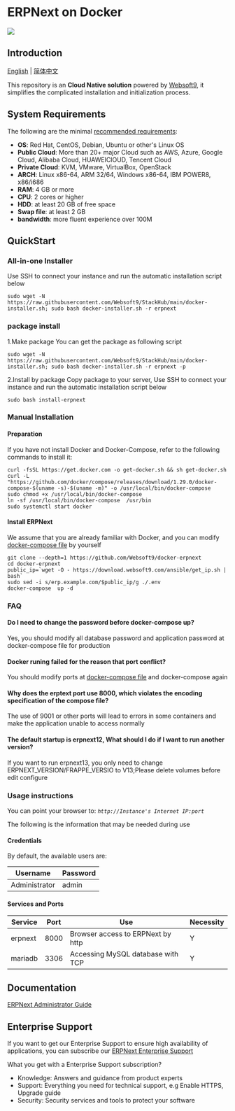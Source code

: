 # ERPNext on Docker

![](https://libs.websoft9.com/common/websott9-cloud-installer.png) 

## Introduction

[English](/README.md) | [简体中文](/README-zh.md)  

This repository is an **Cloud Native solution** powered by [Websoft9](https://www.websoft9.com), it simplifies the complicated installation and initialization process.  

## System Requirements

The following are the minimal [recommended requirements](https://github.com/frappe/bench):

* **OS**: Red Hat, CentOS, Debian, Ubuntu or other's Linux OS
* **Public Cloud**: More than 20+ major Cloud such as AWS, Azure, Google Cloud, Alibaba Cloud, HUAWEIClOUD, Tencent Cloud
* **Private Cloud**: KVM, VMware, VirtualBox, OpenStack
* **ARCH**:  Linux x86-64, ARM 32/64, Windows x86-64, IBM POWER8, x86/i686
* **RAM**: 4 GB or more
* **CPU**: 2 cores or higher
* **HDD**: at least 20 GB of free space
* **Swap file**: at least 2 GB
* **bandwidth**: more fluent experience over 100M  

## QuickStart

### All-in-one Installer

Use SSH to connect your instance and run the automatic installation script below

```
sudo wget -N https://raw.githubusercontent.com/Websoft9/StackHub/main/docker-installer.sh; sudo bash docker-installer.sh -r erpnext
```
### package install

1.Make package
You can get the  package as following script
```
sudo wget -N https://raw.githubusercontent.com/Websoft9/StackHub/main/docker-installer.sh; sudo bash docker-installer.sh -r erpnext -p
```

2.Install by package
Copy package to your server, Use SSH to connect your instance and run the automatic installation script below
```
sudo bash install-erpnext
```

### Manual Installation

#### Preparation

If you have not install Docker and Docker-Compose, refer to the following commands to install it:

```
curl -fsSL https://get.docker.com -o get-docker.sh && sh get-docker.sh
curl -L "https://github.com/docker/compose/releases/download/1.29.0/docker-compose-$(uname -s)-$(uname -m)" -o /usr/local/bin/docker-compose
sudo chmod +x /usr/local/bin/docker-compose
ln -sf /usr/local/bin/docker-compose  /usr/bin
sudo systemctl start docker
```

#### Install ERPNext

We assume that you are already familiar with Docker, and you can modify [docker-compose file](docker-compose.yml) by yourself

```
git clone --depth=1 https://github.com/Websoft9/docker-erpnext
cd docker-erpnext
public_ip=`wget -O - https://download.websoft9.com/ansible/get_ip.sh | bash`  
sudo sed -i s/erp.example.com/$public_ip/g ./.env  
docker-compose  up -d
```

### FAQ

#### Do I need to change the password before docker-compose up?
Yes, you should modify all database password and application password at docker-compose file for production

#### Docker runing failed for the reason that port conflict?
You should modify ports at [docker-compose file](docker-compose-production.yml) and docker-compose again

#### Why does the erptext port use 8000, which violates the encoding specification of the compose file?  
The use of 9001 or other ports will lead to errors in some containers and make the application unable to access normally  
#### The default startup is erpnext12, What should I do if I want to run another version?  
 If you want to run erpnext13, you only need to change ERPNEXT_VERSION/FRAPPE_VERSIO to V13;Please delete volumes before edit configure  
### Usage instructions

You can point your browser to: *`http://Instance's Internet IP:port`*  

The following is the information that may be needed during use

#### Credentials

By default, the available users are:

| Username    | Password |
| ------- | -------- |
|  Administrator | admin  |

#### Services and Ports

| Service | Port | Use |  Necessity |
| --- | --- | --- | --- |
| erpnext | 8000 | Browser access to ERPNext by http | Y |
| mariadb | 3306 | Accessing MySQL database with TCP | Y |
## Documentation

[ERPNext Administrator Guide](https://support.websoft9.com/docs/erpnext)

## Enterprise Support

If you want to get our Enterprise Support to ensure high availability of applications, you can subscribe our [ERPNext Enterprise Support](https://apps.websoft9.com/erpnext) 

What you get with a Enterprise Support subscription?

* Knowledge: Answers and guidance from product experts
* Support: Everything you need for technical support, e.g Enable HTTPS, Upgrade guide
* Security: Security services and tools to protect your software
